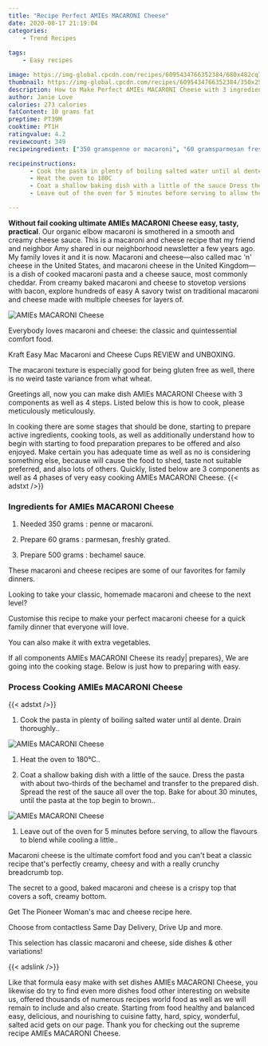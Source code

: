 ```yaml
---
title: "Recipe Perfect AMIEs MACARONI Cheese"
date: 2020-08-17 21:19:04
categories:
    - Trend Recipes
    
tags:
    - Easy recipes

image: https://img-global.cpcdn.com/recipes/6095434766352384/680x482cq70/amies-macaroni-cheese-recipe-main-photo.jpg
thumbnail: https://img-global.cpcdn.com/recipes/6095434766352384/350x250cq70/amies-macaroni-cheese-recipe-main-photo.jpg
description: How to Make Perfect AMIEs MACARONI Cheese with 3 ingredients and 4 stages of easy cooking.
author: Janie Love
calories: 273 calories
fatContent: 10 grams fat
preptime: PT39M
cooktime: PT1H
ratingvalue: 4.2
reviewcount: 349
recipeingredient: ["350 gramspenne or macaroni", "60 gramsparmesan freshly grated", "500 gramsbechamel sauce"]

recipeinstructions: 
      - Cook the pasta in plenty of boiling salted water until al dente Drain  thoroughly 
      - Heat the oven to 180C 
      - Coat a shallow baking dish with a little of the sauce Dress the pasta with about twothirds of the bechamel and transfer to the prepared dish Spread the rest of the sauce all over the top  Bake for about 30 minutes until the pasta at the top begin to brown 
      - Leave out of the oven for 5 minutes before serving to allow the flavours to blend while cooling a little

---
```




**Without fail cooking ultimate AMIEs MACARONI Cheese easy, tasty, practical**. Our organic elbow macaroni is smothered in a smooth and creamy cheese sauce. This is a macaroni and cheese recipe that my friend and neighbor Amy shared in our neighborhood newsletter a few years ago. My family loves it and it is now. Macaroni and cheese—also called mac &#39;n&#39; cheese in the United States, and macaroni cheese in the United Kingdom—is a dish of cooked macaroni pasta and a cheese sauce, most commonly cheddar. From creamy baked macaroni and cheese to stovetop versions with bacon, explore hundreds of easy A savory twist on traditional macaroni and cheese made with multiple cheeses for layers of.


![AMIEs MACARONI Cheese](https://img-global.cpcdn.com/recipes/6095434766352384/680x482cq70/amies-macaroni-cheese-recipe-main-photo.jpg "AMIEs MACARONI Cheese")



Everybody loves macaroni and cheese: the classic and quintessential comfort food.

Kraft Easy Mac Macaroni and Cheese Cups REVIEW and UNBOXING.

The macaroni texture is especially good for being gluten free as well, there is no weird taste variance from what wheat.


Greetings all, now you can make dish AMIEs MACARONI Cheese with 3 components as well as 4 steps. Listed below this is how to cook, please meticulously meticulously.

In cooking there are some stages that should be done, starting to prepare active ingredients, cooking tools, as well as additionally understand how to begin with starting to food preparation prepares to be offered and also enjoyed. Make certain you has adequate time as well as no is considering something else, because will cause the food to shed, taste not suitable preferred, and also lots of others. Quickly, listed below are 3 components as well as 4 phases of very easy cooking AMIEs MACARONI Cheese.
{{< adstxt />}}

### Ingredients for AMIEs MACARONI Cheese


1. Needed 350 grams : penne or macaroni.

1. Prepare 60 grams : parmesan, freshly grated.

1. Prepare 500 grams : bechamel sauce.


These macaroni and cheese recipes are some of our favorites for family dinners.

Looking to take your classic, homemade macaroni and cheese to the next level?

Customise this recipe to make your perfect macaroni cheese for a quick family dinner that everyone will love.

You can also make it with extra vegetables.


If all components AMIEs MACARONI Cheese its ready| prepares}, We are going into the cooking stage. Below is just how to preparing with easy.

### Process Cooking AMIEs MACARONI Cheese

{{< adstxt />}}


1. Cook the pasta in plenty of boiling salted water until al dente. Drain  thoroughly..



![AMIEs MACARONI Cheese](https://img-global.cpcdn.com/steps/5008747910922240/160x128cq70/amies-macaroni-cheese-recipe-step-1-photo.jpg" "AMIEs MACARONI Cheese")



1. Heat the oven to 180°C..



1. Coat a shallow baking dish with a little of the sauce. Dress the pasta with about two-thirds of the bechamel and transfer to the prepared dish. Spread the rest of the sauce all over the top.  Bake for about 30 minutes, until the pasta at the top begin to brown..



![AMIEs MACARONI Cheese](https://img-global.cpcdn.com/steps/5805378444984320/160x128cq70/amies-macaroni-cheese-recipe-step-3-photo.jpg" "AMIEs MACARONI Cheese")



1. Leave out of the oven for 5 minutes before serving, to allow the flavours to blend while cooling a little..




Macaroni cheese is the ultimate comfort food and you can&#39;t beat a classic recipe that&#39;s perfectly creamy, cheesy and with a really crunchy breadcrumb top.

The secret to a good, baked macaroni and cheese is a crispy top that covers a soft, creamy bottom.

Get The Pioneer Woman&#39;s mac and cheese recipe here.

Choose from contactless Same Day Delivery, Drive Up and more.

This selection has classic macaroni and cheese, side dishes &amp; other variations!


{{< adslink />}}

Like that formula easy make with set dishes AMIEs MACARONI Cheese, you likewise do try to find even more dishes food other interesting on website us, offered thousands of numerous recipes world food as well as we will remain to include and also create. Starting from food healthy and balanced easy, delicious, and nourishing to cuisine fatty, hard, spicy, wonderful, salted acid gets on our page. Thank you for checking out the supreme recipe AMIEs MACARONI Cheese.
